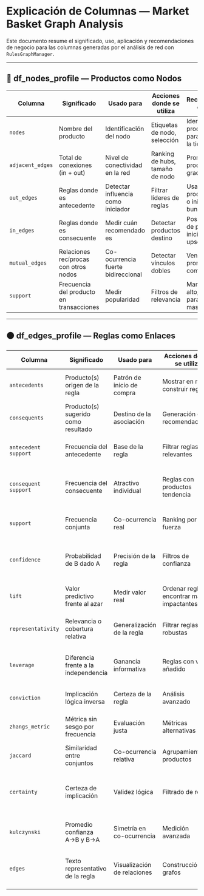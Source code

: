
# Explicación de Columnas — Market Basket Graph Analysis

Este documento resume el significado, uso, aplicación y recomendaciones de negocio para las columnas generadas por el análisis de red con `RulesGraphManager`.

---

## 🔵 df_nodes_profile — Productos como Nodos

| Columna         | Significado                                                  | Usado para                                         | Acciones donde se utiliza                          | Recomendaciones de Negocio                                       |
|------------------|---------------------------------------------------------------|----------------------------------------------------|-----------------------------------------------------|------------------------------------------------------------------|
| `nodes`          | Nombre del producto                                           | Identificación del nodo                            | Etiquetas de nodo, selección                       | Identificar productos clave para destacar en la tienda           |
| `adjacent_edges` | Total de conexiones (in + out)                               | Nivel de conectividad en la red                    | Ranking de hubs, tamaño de nodo                    | Promocionar productos con alto grado de conexión                 |
| `out_edges`      | Reglas donde es antecedente                                  | Detectar influencia como iniciador                 | Filtrar líderes de reglas                          | Usar como productos gancho o iniciales en bundles                |
| `in_edges`       | Reglas donde es consecuente                                  | Medir cuán recomendado es                          | Detectar productos destino                         | Posicionar cerca de productos iniciales o en upselling           |
| `mutual_edges`   | Relaciones recíprocas con otros nodos                        | Co-ocurrencia fuerte bidireccional                 | Detectar vínculos dobles                           | Vender como dúo, promociones combinadas                         |
| `support`        | Frecuencia del producto en transacciones                     | Medir popularidad                                  | Filtros de relevancia                              | Mantener stock alto, considerar para promociones masivas        |

---

## 🟠 df_edges_profile — Reglas como Enlaces

| Columna              | Significado                                             | Usado para                                          | Acciones donde se utiliza                            | Recomendaciones de Negocio                                               |
|------------------------|----------------------------------------------------------|------------------------------------------------------|---------------------------------------------------------|--------------------------------------------------------------------------|
| `antecedents`          | Producto(s) origen de la regla                          | Patrón de inicio de compra                           | Mostrar en red, construir reglas                       | Evaluar qué productos disparan compras relacionadas                      |
| `consequents`          | Producto(s) sugerido como resultado                     | Destino de la asociación                             | Generación de recomendaciones                          | Mostrar junto a su antecedente o incluir en paquetes                     |
| `antecedent support`   | Frecuencia del antecedente                              | Base de la regla                                     | Filtrar reglas relevantes                              | Focalizar promociones en productos con base sólida                       |
| `consequent support`   | Frecuencia del consecuente                              | Atractivo individual                                 | Reglas con productos tendencia                         | Usar productos atractivos como anzuelo en promociones cruzadas           |
| `support`              | Frecuencia conjunta                                     | Co-ocurrencia real                                   | Ranking por fuerza                                     | Confirmar asociaciones fuertes para empaquetado                          |
| `confidence`           | Probabilidad de B dado A                                | Precisión de la regla                                | Filtros de confianza                                   | Reforzar visualmente la conexión entre productos en tienda o web         |
| `lift`                 | Valor predictivo frente al azar                         | Medir valor real                                     | Ordenar reglas, encontrar más impactantes              | Priorizar reglas con alto lift para campañas de recomendación            |
| `representativity`     | Relevancia o cobertura relativa                         | Generalización de la regla                           | Filtrar reglas más robustas                            | Aplicar promociones que impacten en mayor volumen de ventas              |
| `leverage`             | Diferencia frente a la independencia                    | Ganancia informativa                                 | Reglas con valor añadido                               | Detectar reglas que realmente cambian el comportamiento del cliente     |
| `conviction`           | Implicación lógica inversa                              | Certeza de la regla                                  | Análisis avanzado                                      | Usar en análisis de reglas sólidas a largo plazo                         |
| `zhangs_metric`        | Métrica sin sesgo por frecuencia                        | Evaluación justa                                     | Métricas alternativas                                  | Asegurar calidad de regla incluso en productos menos frecuentes          |
| `jaccard`              | Similaridad entre conjuntos                             | Co-ocurrencia relativa                               | Agrupamiento de productos                              | Sugerir productos similares o intercambiables                            |
| `certainty`            | Certeza de implicación                                  | Validez lógica                                       | Filtrado de reglas                                     | Detectar relaciones confiables para mejorar la experiencia del cliente   |
| `kulczynski`           | Promedio confianza A→B y B→A                            | Simetría en co-ocurrencia                            | Medición avanzada                                      | Sugerir relaciones estables o agrupamientos de productos                 |
| `edges`                | Texto representativo de la regla                        | Visualización de relaciones                          | Construcción de grafos                                 | Usar en dashboards, tooltips o presentaciones ejecutivas                |
